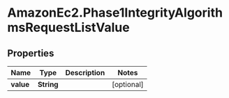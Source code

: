 # AmazonEc2.Phase1IntegrityAlgorithmsRequestListValue

## Properties

Name | Type | Description | Notes
------------ | ------------- | ------------- | -------------
**value** | **String** |  | [optional] 


